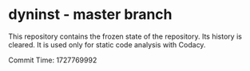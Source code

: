 # dyninst - master branch

This repository contains the frozen state of the repository.
Its history is cleared. It is used only for static code
analysis with Codacy.

Commit Time: 1727769992